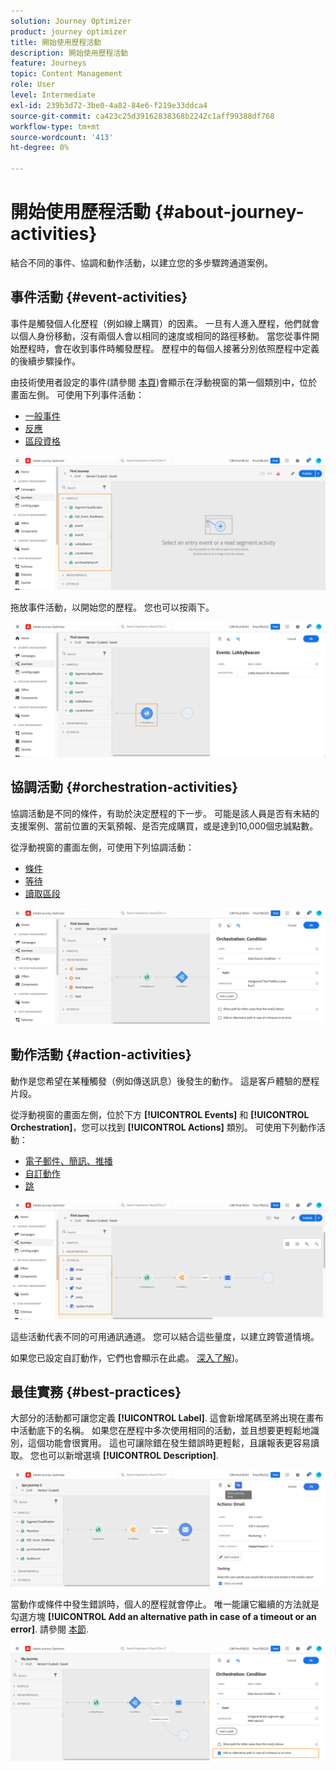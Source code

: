 ```yaml
---
solution: Journey Optimizer
product: journey optimizer
title: 開始使用歷程活動
description: 開始使用歷程活動
feature: Journeys
topic: Content Management
role: User
level: Intermediate
exl-id: 239b3d72-3be0-4a82-84e6-f219e33ddca4
source-git-commit: ca423c25d39162838368b2242c1aff99388df768
workflow-type: tm+mt
source-wordcount: '413'
ht-degree: 0%

---
```


# 開始使用歷程活動 {#about-journey-activities}

結合不同的事件、協調和動作活動，以建立您的多步驟跨通道案例。

## 事件活動 {#event-activities}

事件是觸發個人化歷程（例如線上購買）的因素。 一旦有人進入歷程，他們就會以個人身份移動，沒有兩個人會以相同的速度或相同的路徑移動。 當您從事件開始歷程時，會在收到事件時觸發歷程。 歷程中的每個人接著分別依照歷程中定義的後續步驟操作。

由技術使用者設定的事件(請參閱 [本頁](../event/about-events.md))會顯示在浮動視窗的第一個類別中，位於畫面左側。 可使用下列事件活動：

* [一般事件](../building-journeys/general-events.md)
* [反應](../building-journeys/reaction-events.md)
* [區段資格](../building-journeys/segment-qualification-events.md)

![](assets/journey43.png)

拖放事件活動，以開始您的歷程。 您也可以按兩下。

![](assets/journey44.png)

## 協調活動 {#orchestration-activities}

協調活動是不同的條件，有助於決定歷程的下一步。 可能是該人員是否有未結的支援案例、當前位置的天氣預報、是否完成購買，或是達到10,000個忠誠點數。

從浮動視窗的畫面左側，可使用下列協調活動：

* [條件](../building-journeys/condition-activity.md)
* [等待](../building-journeys/wait-activity.md)
* [讀取區段](../building-journeys/read-segment.md)

![](assets/journey49.png)

## 動作活動 {#action-activities}

動作是您希望在某種觸發（例如傳送訊息）後發生的動作。 這是客戶體驗的歷程片段。

從浮動視窗的畫面左側，位於下方 **[!UICONTROL Events]** 和 **[!UICONTROL Orchestration]**，您可以找到 **[!UICONTROL Actions]** 類別。 可使用下列動作活動：

* [電子郵件、簡訊、推播](../building-journeys/journeys-message.md)
* [自訂動作](../building-journeys/using-custom-actions.md)
* [跳](../building-journeys/jump.md)

![](assets/journey58.png)

這些活動代表不同的可用通訊通道。 您可以結合這些量度，以建立跨管道情境。

如果您已設定自訂動作，它們也會顯示在此處。 [深入了解](../building-journeys/using-custom-actions.md))。

## 最佳實務 {#best-practices}

大部分的活動都可讓您定義 **[!UICONTROL Label]**. 這會新增尾碼至將出現在畫布中活動底下的名稱。 如果您在歷程中多次使用相同的活動，並且想要更輕鬆地識別，這個功能會很實用。 這也可讓除錯在發生錯誤時更輕鬆，且讓報表更容易讀取。 您也可以新增選填 **[!UICONTROL Description]**.

![](assets/journey59bis.png)

當動作或條件中發生錯誤時，個人的歷程就會停止。 唯一能讓它繼續的方法就是勾選方塊 **[!UICONTROL Add an alternative path in case of a timeout or an error]**. 請參閱 [本節](../building-journeys/using-the-journey-designer.md#paths).

![](assets/journey42.png)
